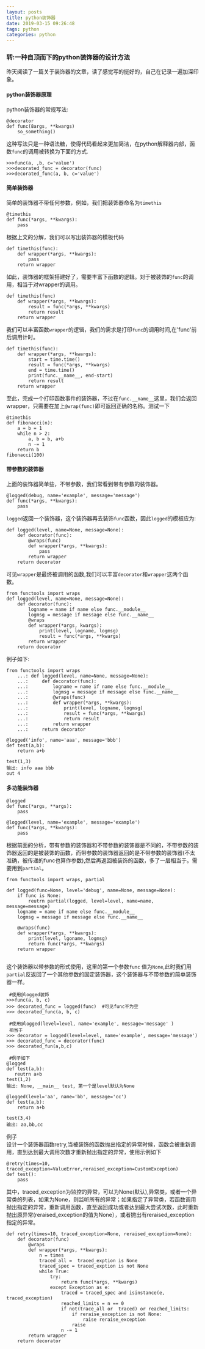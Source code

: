 ```yaml
---
layout: posts
title: python装饰器
date: 2019-03-15 09:26:48
tags: python
categories: python
---
```


### 转:一种自顶而下的python装饰器的设计方法

昨天阅读了一篇关于装饰器的文章，读了感觉写的挺好的，自己在记录一遍加深印象。

#### python装饰器原理

python装饰器的常规写法:
```
@decorator
def func(8args, **kwargs)
    so_something()
```
这种写法只是一种语法糖，使得代码看起来更加简洁，在python解释器内部，函数`func`的调用被转换为下面的方式.
```
>>>func(a, ,b, c='value')
>>>decorated_func = decorator(func)
>>>decorated_func(a, b, c='value')
```
<!--more -->
#### 简单装饰器

简单的装饰器不带任何参数，例如，我们把装饰器命名为`timethis`
```
@timethis
def func(*args, **kwargs):
    pass
```
根据上文的分解，我们可以写出装饰器的模板代码
```
def timethis(func):
    def wrapper(*args, **kwargs):
        pass
    return wrapper
```
如此，装饰器的框架搭建好了，需要丰富下函数的逻辑。对于被装饰的`func`的调用，相当于对wrapper的调用。
```
def timethis(func)
    def wrapper(*args, **kwargs):
        result = func(*args, **kwargs)
        return result
    return wrapper
```
我们可以丰富函数`wrapper`的逻辑，我们的需求是打印`func`的调用时间,在'func'前后调用计时。
```
def timethis(func):
    def wrapper(*args, **kwargs):
        start = time.time()
        result = func(*args, **kwargs)
        end = time.time()
        print(func.__name__, end-start)
        return result
    return wrapper
```
至此，完成一个打印函数事件的装饰器，不过在`func.__name__`这里，我们会返回wrapper，只需要在加上`@wrap(func)`即可返回正确的名称。测试一下

```
@timethis
def fibonacci(n):
    a = b = 1
    while n > 2:
        a, b = b, a+b
        n -= 1
    return b
fibonacci(100)
```

#### 带参数的装饰器

上面的装饰器简单些，不带参数，我们常看到带有参数的装饰器。
```
@logged(debug, name='example', message='message')
def func(*args, **kwargs):
    pass
```
`logged`返回一个装饰器，这个装饰器再去装饰`func`函数，因此`logged`的模板应为:
```
def logged(level, name=None, message=None):
    def decorator(func):
        @wraps(func)
        def wrapper(*args, **kwargs):
            pass
        return wrapper
    return decorator
```
可见`wrapper`是最终被调用的函数,我们可以丰富`decorator`和`wrapper`这两个函数。
```
from functools import wraps
def logged(level, name=None, message=None):
    def decorator(func):
        logname = name if name else func.__module__
        logmsg = message if message else func.__name__
        @wraps
        def wrapper(*args, kwargs):
            print(level, logname, logmsg)
            result = func(*args, **kwargs)
        return wrapper
    return decorator
```
例子如下:
```
from functools import wraps
    ...: def logged(level, name=None, message=None):
    ...:     def decorator(func):
    ...:         logname = name if name else func.__module__
    ...:         logmsg = message if message else func.__name__
    ...:         @wraps(func)
    ...:         def wrapper(*args, **kwargs):
    ...:             print(level, logname, logmsg)
    ...:             result = func(*args, **kwargs)
    ...:             return result
    ...:         return wrapper
    ...:     return decorator

@logged('info', name='aaa', message='bbb')
def test(a,b):
    return a+b
    
test(1,3)
输出: info aaa bbb
out 4
```

#### 多功能装饰器

```
@logged
def func(*args, **args):
    pass
    
@logged(level, name='example', message='example')
def func(*args, **kwargs):
    pass
```
根据前面的分析，带有参数的装饰器和不带参数的装饰器是不同的，不带参数的装饰器返回的是被装饰的函数，而带参数的装饰器返回的是不带参数的装饰器(不太准确，被传递的func也算作参数),然后再返回被装饰的函数，多了一层相当于。需要用到`partial`。
```
from functools import wraps, partial

def logged(func=None, level='debug', name=None, message=None):
    if func is None:
        reutrn partial(logged, level=level, name=name, message=message)
    logname = name if name else func.__module__
    logmsg = message if message else func.__name__
    
    @wraps(func)
    def wrapper(*args, **kwargs):
        print(level, lgoname, logmsg)
        return func(*args, **kwargs)
    return wrapper
    
```
这个装饰器以带参数的形式使用，这里的第一个参数`func`
值为`None`,此时我们用`partial`反返回了一个其他参数的固定装饰器，这个装饰器与不带参数的简单装饰器一样。
```
 #使用@logged装饰
>>>func(a, b, c)
>>> decorated_func = logged(func)  #可见func不为空
>>> decorated_func(a, b, c)

 #使用@logged(level=level, name='example', message='message' )
 相当于
>>> decorator = logged(level=level, name='example', message='message')
>>> decorated_func = decorator(func)
>>> decorated_fun(a,b,c)

 #例子如下
@logged
def test(a,b):
   reutrn a+b
test(1,2)
输出: None, __main__ test, 第一个是level默认为None

@logged(level='aa', name='bb', message='cc')
def test(a,b):
    return a+b
    
test(3,4)
输出: aa,bb,cc
```
例子    
设计一个装饰器函数retry,当被装饰的函数抛出指定的异常时候，函数会被重新调用，直到达到最大调用次数才重新抛出指定的异常，使用示例如下
```
@retry(times=10, traced_exception=ValueError,reraised_exception=CustomException)
def test():
    pass
```
其中，traced_exception为监控的异常，可以为None(默认),异常类，或者一个异常类的列表，如果为None，则监听所有的异常；如果指定了异常类，若函数调用抛出指定的异常，重新调用函数，直至返回成功或者达到最大尝试次数，此时重新抛出原异常(reraised_exception的值为None），或者抛出有reraised_exception指定的异常。

```
def retry(times=10, traced_exception=None, reraised_exception=None):
    def decorator(func)
        @wraps
        def wrapper(*args, **kwargs):
            n = times
            traced_all =  traced_exption is None
            traced_spec = traced_exption is not None
            while True:
                try:
                    return func(*args, **kwargs)
                except Exception as e:
                    traced = traced_spec and isinstance(e, traced_exception)    
                    reached_limits = n == 0
                    if not(trace_all or  traced) or reached_limits:
                        if reraise_exception is not None:
                            raise reraise_exception
                        raise
                    n -= 1
        return wrapper
    return decorator
```

